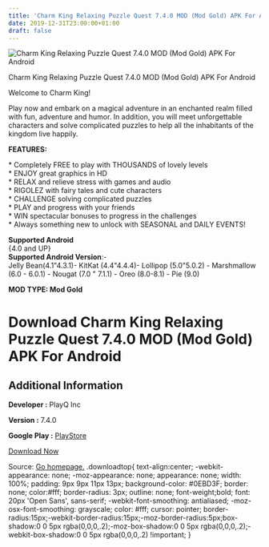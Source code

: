 ```yaml
---
title: 'Charm King Relaxing Puzzle Quest 7.4.0 MOD (Mod Gold) APK For Android'
date: 2019-12-31T23:00:00+01:00
draft: false
---
```


![Charm King Relaxing Puzzle Quest 7.4.0 MOD (Mod Gold) APK For Android](https://i2.wp.com/apkhome.net/wp-content/uploads/2019/11/Charm-King-Relaxing-Puzzle-Quest-1.png "Charm King Relaxing Puzzle Quest 7.4.0 MOD (Mod Gold) APK For Android")

  

Charm King Relaxing Puzzle Quest 7.4.0 MOD (Mod Gold) APK For Android

Welcome to Charm King!

Play now and embark on a magical adventure in an enchanted realm filled with fun, adventure and humor. In addition, you will meet unforgettable characters and solve complicated puzzles to help all the inhabitants of the kingdom live happily.

**FEATURES:**

\* Completely FREE to play with THOUSANDS of lovely levels  
\* ENJOY great graphics in HD  
\* RELAX and relieve stress with games and audio  
\* RIGOLEZ with fairy tales and cute characters  
\* CHALLENGE solving complicated puzzles  
\* PLAY and progress with your friends  
\* WIN spectacular bonuses to progress in the challenges  
\* Always something new to unlock with SEASONAL and DAILY EVENTS!

**Supported Android**  
{4.0 and UP}  
**Supported Android Version**:-  
Jelly Bean(4.1"4.3.1)- KitKat (4.4"4.4.4)- Lollipop (5.0"5.0.2) - Marshmallow (6.0 - 6.0.1) - Nougat (7.0 " 7.1.1) - Oreo (8.0-8.1) - Pie (9.0)

**MOD TYPE: Mod Gold**

Download Charm King Relaxing Puzzle Quest 7.4.0 MOD (Mod Gold) APK For Android
==============================================================================

Additional Information
----------------------

**Developer :** PlayQ Inc

**Version :** 7.4.0

**Google Play :** [PlayStore](https://play.google.com/store/apps/details?id=net.playq.charmking)

  

[Download Now](https://store4app.co/post/charm-king-relaxing-puzzle-quest-7-4-0-mod-mod-gold-apk-for-android_1573753942)

  
Source: [Go homepage.](https://store4app.co/post/charm-king-relaxing-puzzle-quest-7-4-0-mod-mod-gold-apk-for-android_1573753942) .downloadtop{ text-align:center; -webkit-appearance: none; -moz-appearance: none; appearance: none; width: 100%; padding: 9px 9px 11px 13px; background-color: #0EBD3F; border: none; color:#fff; border-radius: 3px; outline: none; font-weight;bold; font: 20px 'Open Sans', sans-serif; -webkit-font-smoothing: antialiased; -moz-osx-font-smoothing: grayscale; color: #fff; cursor: pointer; border-radius:15px;-webkit-border-radius:15px;-moz-border-radius:5px;box-shadow:0 0 5px rgba(0,0,0,.2);-moz-box-shadow:0 0 5px rgba(0,0,0,.2);-webkit-box-shadow:0 0 5px rgba(0,0,0,.2) !important; }